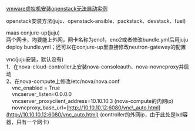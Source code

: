 [vmware虚拟机安装openstack无法启动实例](https://www.imooc.com/article/details/id/28873)

openstack安装方法\(juju、openstack-ansible、packstack、devstack、fuel\)

maas conjure-up\(juju\)  
两个网卡，均要能上外网，网卡名称为eno1，eno2或者修改bundle.yml后用juju deploy bundle.yml；还可以在conjure-up里直接修改neutron-gateway的配置

vnc\(juju安装，默认没有\)  
1、在nova-cloud-controller上安装nova-consoleauth、nova-novncproxy并启动  
2、在nova-compute上修改/etc/nova/nova.conf  
    vnc\_enabled = True  
    vncserver\_listen=0.0.0.0  
    vncserver\_proxyclient\_address=10.10.10.3 \(nova-compute的内网ip\)  
    novncproxy\_base\_url=[http://10.10.10.12:6080/vnc\_auto.html](http://10.10.10.12:6080/vnc_auto.html) \(controller的外网ip，由于此处是lxd容器，只有一个网卡\)

